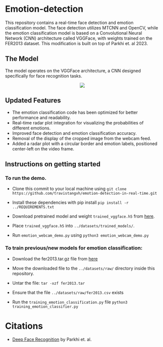 # Emotion-detection
This repository contains a real-time face detection and emotion classification model. The face detection utilizes MTCNN and OpenCV, while the emotion classification model is based on a Convolutional Neural Network (CNN) architecture called VGGFace, with weights trained on the FER2013 dataset. This modification is built on top of Parkhi et. al 2023.

## The Model
The model operates on the VGGFace architecture, a CNN designed specifically for face recognition tasks.

<p align="center">
    <img src="https://raw.githubusercontent.com/travistangvh/emotion-detection-in-real-time/master/images/VGGFaceNetwork.jpg">
</p>

## Updated Features
- The emotion classification code has been optimized for better performance and readability.
- Real-time radar plot integration for visualizing the probabilities of different emotions.
- Improved face detection and emotion classification accuracy.
- Removal of the display of the cropped image from the webcam feed.
- Added a radar plot with a circular border and emotion labels, positioned center-left on the video frame.

## Instructions on getting started
### To run the demo.
* Clone this commit to your local machine using `git clone https://github.com/travistangvh/emotion-detection-in-real-time.git`

* Install these dependencies with pip install 
`pip install -r ../REQUIREMENTS.txt`

* Download pretrained model and weight `trained_vggface.h5` from [here](https://drive.google.com/file/d/1Wv_Z4lAa7BgYqSAeceK9TxJNfwoLTwKy/view?usp=sharing).

* Place `trained_vggface.h5` into `../datasets/trained_models/`.

* Run `emotion_webcam_demo.py` using `python3 emotion_webcam_demo.py`

### To train previous/new models for emotion classification:

* Download the fer2013.tar.gz file from [here](https://www.kaggle.com/c/challenges-in-representation-learning-facial-expression-recognition-challenge/data)

* Move the downloaded file to the `../datasets/raw/` directory inside this repository.

* Untar the file:
`tar -xzf fer2013.tar`

* Ensure that the file `../datasets/raw/fer2013.csv` exists

* Run the `training_emotion_classification.py` file
`python3 training_emotion_classifier.py`

# Citations
* [Deep Face Recognition](http://www.robots.ox.ac.uk/~vgg/publications/2015/Parkhi15/parkhi15.pdf) by Parkhi et. al.
